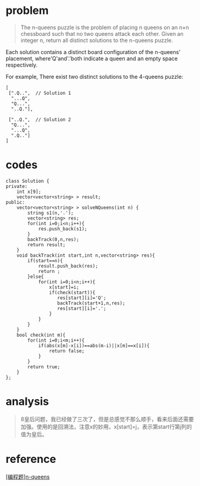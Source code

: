 # problem
>The n-queens puzzle is the problem of placing n queens on an n×n chessboard such that no two queens attack each other.
Given an integer n, return all distinct solutions to the n-queens puzzle.

Each solution contains a distinct board configuration of the n-queens' placement, where'Q'and'.'both indicate a queen and an empty space respectively.

For example,
There exist two distinct solutions to the 4-queens puzzle:
```
[
 [".Q..",  // Solution 1
  "...Q",
  "Q...",
  "..Q."],

 ["..Q.",  // Solution 2
  "Q...",
  "...Q",
  ".Q.."]
]

```

# codes
```
class Solution {
private:
    int x[9];
    vector<vector<string> > result;
public:
    vector<vector<string> > solveNQueens(int n) {
        string s1(n,'.');
        vector<string> res;
        for(int i=0;i<n;i++){
            res.push_back(s1);
        }
        backTrack(0,n,res);
        return result;
    }
    void backTrack(int start,int n,vector<string> res){
        if(start==n){
            result.push_back(res);
            return ;
        }else{
            for(int i=0;i<n;i++){
                x[start]=i;
                if(check(start)){
                   res[start][i]='Q';
                   backTrack(start+1,n,res);
                   res[start][i]='.';
                }
            }
        }
    }
    bool check(int m){
        for(int i=0;i<m;i++){
            if(abs(x[m]-x[i])==abs(m-i)||x[m]==x[i]){
                return false;
            }
        }
        return true;
    }
};

```

# analysis
>8皇后问题，我已经做了三次了，但是总感觉不那么顺手，看来后面还需要加强。使用的是回溯法，注意x的妙用，x[start]=j，表示第start行第j列的值为皇后。

# reference
[[编程题]n-queens][1]

[1]: https://www.nowcoder.com/questionTerminal/c77ac599d0764433a5946610a7626768